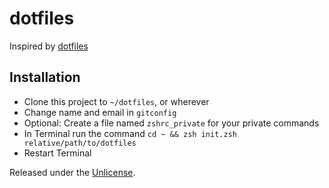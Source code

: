 # dotfiles

Inspired by [dotfiles][1]

## Installation

- Clone this project to `~/dotfiles`, or wherever
- Change name and email in `gitconfig`
- Optional: Create a file named `zshrc_private` for your private commands
- In Terminal run the command `cd ~ && zsh init.zsh relative/path/to/dotfiles`
- Restart Terminal


Released under the [Unlicense][1].


  [1]: https://dotfiles.github.io/
  [2]: http://unlicense.org/
